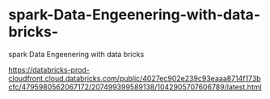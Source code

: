 # spark-Data-Engeenering-with-data-bricks-
spark Data Engeenering with data bricks 

https://databricks-prod-cloudfront.cloud.databricks.com/public/4027ec902e239c93eaaa8714f173bcfc/4795980562067172/207499399589138/1042905707606789/latest.html
